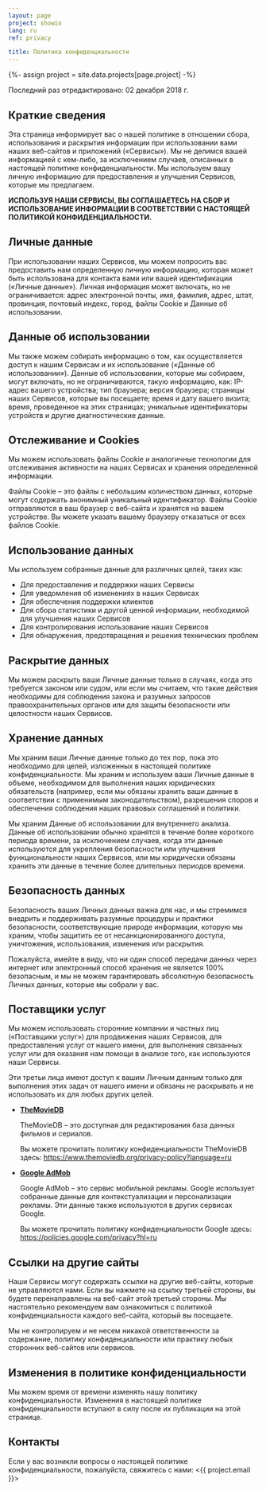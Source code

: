 ```yaml
---
layout: page
project: showio
lang: ru
ref: privacy

title: Политика конфиденциальности
---
```

{%- assign project = site.data.projects[page.project] -%}

Последний раз отредактировано: 02 декабря 2018 г.


## Краткие сведения

Эта страница информирует вас о нашей политике в отношении сбора, использования и раскрытия информации при использовании вами наших веб-сайтов и приложений («Сервисы»). Мы не делимся вашей информацией с кем-либо, за исключением случаев, описанных в настоящей политике конфиденциальности. Мы используем вашу личную информацию для предоставления и улучшения Сервисов, которые мы предлагаем.

**ИСПОЛЬЗУЯ НАШИ СЕРВИСЫ, ВЫ СОГЛАШАЕТЕСЬ НА СБОР И ИСПОЛЬЗОВАНИЕ ИНФОРМАЦИИ В СООТВЕТСТВИИ С НАСТОЯЩЕЙ ПОЛИТИКОЙ КОНФИДЕНЦИАЛЬНОСТИ.**


## Личные данные

При использовании наших Сервисов, мы можем попросить вас предоставить нам определенную личную информацию, которая может быть использована для контакта вами или вашей идентификации («Личные данные»). Личная информация может включать, но не ограничивается: адрес электронной почты, имя, фамилия, адрес, штат, провинция, почтовый индекс, город, файлы Cookie и Данные об использовании.


## Данные об использовании

Мы также можем собирать информацию о том, как осуществляется доступ к нашим Сервисам и их использование («Данные об использовании»). Данные об использовании, которые мы собираем, могут включать, но не ограничиваются, такую информацию, как: IP-адрес вашего устройства; тип браузера; версия браузера; страницы наших Сервисов, которые вы посещаете; время и дату вашего визита; время, проведенное на этих страницах; уникальные идентификаторы устройств и другие диагностические данные.


## Отслеживание и Cookies

Мы можем использовать файлы Cookie и аналогичные технологии для отслеживания активности на наших Сервисах и хранения определенной информации.

Файлы Cookie – это файлы с небольшим количеством данных, которые могут содержать анонимный уникальный идентификатор. Файлы Cookie отправляются в ваш браузер с веб-сайта и хранятся на вашем устройстве. Вы можете указать вашему браузеру отказаться от всех файлов Cookie.


## Использование данных

Мы используем собранные данные для различных целей, таких как:

- Для предоставления и поддержки наших Сервисы
- Для уведомления об изменениях в наших Сервисах
- Для обеспечения поддержки клиентов
- Для сбора статистики и другой ценной информации, необходимой для улучшения наших Сервисов
- Для контролирования использование наших Сервисов
- Для обнаружения, предотвращения и решения технических проблем


## Раскрытие данных

Мы можем раскрыть ваши Личные данные только в случаях, когда это требуется законом или судом, или если мы считаем, что такие действия необходимы для соблюдения закона и разумных запросов правоохранительных органов или для защиты безопасности или целостности наших Сервисов.


## Хранение данных

Мы храним ваши Личные данные только до тех пор, пока это необходимо для целей, изложенных в настоящей политике конфиденциальности. Мы храним и используем ваши Личные данные в объеме, необходимом для выполнения наших юридических обязательств (например, если мы обязаны хранить ваши данные в соответствии с применимым законодательством), разрешения споров и обеспечения соблюдения наших правовых соглашений и политики.

Мы храним Данные об использовании для внутреннего анализа. Данные об использовании обычно хранятся в течение более короткого периода времени, за исключением случаев, когда эти данные используются для укрепления безопасности или улучшения функциональности наших Сервисов, или мы юридически обязаны хранить эти данные в течение более длительных периодов времени.


## Безопасность данных

Безопасность ваших Личных данных важна для нас, и мы стремимся внедрить и поддерживать разумные процедуры и практики безопасности, соответствующие природе информации, которую мы храним, чтобы защитить ее от несанкционированного доступа, уничтожения, использования, изменения или раскрытия.

Пожалуйста, имейте в виду, что ни один способ передачи данных через интернет или электронный способ хранения не является 100% безопасным, и мы не можем гарантировать абсолютную безопасность Личных данных, которые мы собрали у вас.


## Поставщики услуг

Мы можем использовать сторонние компании и частных лиц («Поставщики услуг») для продвижения наших Сервисов, для предоставления услуг от нашего имени, для выполнения связанных услуг или для оказания нам помощи в анализе того, как используются наши Сервисы.

Эти третьи лица имеют доступ к вашим Личным данным только для выполнения этих задач от нашего имени и обязаны не раскрывать и не использовать их для любых других целей.

- **[TheMovieDB](https://www.themoviedb.org/)**

    TheMovieDB – это доступная для редактирования база данных фильмов и сериалов.

    Вы можете прочитать политику конфиденциальности TheMovieDB здесь: <https://www.themoviedb.org/privacy-policy?language=ru>

- **[Google AdMob](https://www.google.com/intl/en_us/admob/)**

    Google AdMob – это сервис мобильной рекламы. Google использует собранные данные для контекстуализации и персонализации рекламы. Эти данные также используются в других сервисах Google.

    Вы можете прочитать политику конфиденциальности Google здесь:  <https://policies.google.com/privacy?hl=ru>


## Ссылки на другие сайты

Наши Сервисы могут содержать ссылки на другие веб-сайты, которые не управляются нами. Если вы нажмете на ссылку третьей стороны, вы будете перенаправлены на веб-сайт этой третьей стороны. Мы настоятельно рекомендуем вам ознакомиться с политикой конфиденциальности каждого веб-сайта, который вы посещаете.

Мы не контролируем и не несем никакой ответственности за содержание, политику конфиденциальности или практику любых сторонних веб-сайтов или сервисов.


## Изменения в политике конфиденциальности

Мы можем время от времени изменять нашу политику конфиденциальности. Изменения в настоящей политике конфиденциальности вступают в силу после их публикации на этой странице.


## Контакты

Если у вас возникли вопросы о настоящей политике конфиденциальности, пожалуйста, свяжитесь с нами: <{{ project.email }}>
